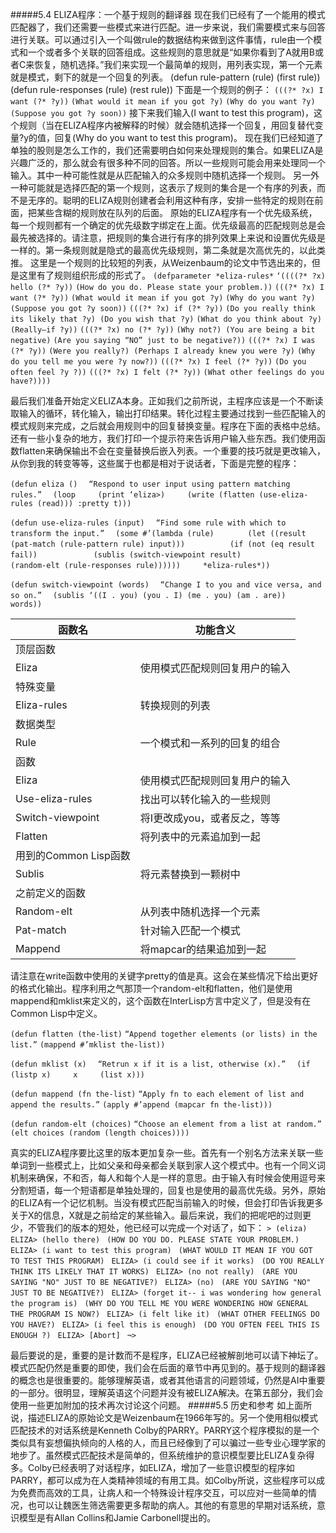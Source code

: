 #####5.4 ELIZA程序：一个基于规则的翻译器
现在我们已经有了一个能用的模式匹配器了，我们还需要一些模式来进行匹配。进一步来说，我们需要模式来与回答进行关联。可以通过引入一个叫做rule的数据结构来做到这件事情，rule由一个模式和一个或者多个关联的回答组成。这些规则的意思就是“如果你看到了A就用B或者C来恢复，随机选择。”我们来实现一个最简单的规则，用列表实现，第一个元素就是模式，剩下的就是一个回复的列表。
(defun rule-pattern (rule) (first rule))
(defun rule-responses (rule) (rest rule))
下面是一个规则的例子：
`(((?* ?x) I want (?* ?y))`
`(What would it mean if you got ?y)`
`(Why do you want ?y)`
`(Suppose you got ?y soon))`
接下来我们输入(I want to test this program)，这个规则（当在ELIZA程序内被解释的时候）就会随机选择一个回复，用回复替代变量?y的值，回复(Why do you want to test this program)。
现在我们已经知道了单独的股则是怎么工作的，我们还需要明白如何来处理规则的集合。如果ELIZA是兴趣广泛的，那么就会有很多种不同的回答。所以一些规则可能会用来处理同一个输入。其中一种可能性就是从匹配输入的众多规则中随机选择一个规则。
另一外一种可能就是选择匹配的第一个规则，这表示了规则的集合是一个有序的列表，而不是无序的。聪明的ELIZA规则创建者会利用这种有序，安排一些特定的规则在前面，把某些含糊的规则放在队列的后面。
原始的ELIZA程序有一个优先级系统，每一个规则都有一个确定的优先级数字绑定在上面。优先级最高的匹配规则总是会最先被选择的。请注意，把规则的集合进行有序的排列效果上来说和设置优先级是一样的。第一条规则就是隐式的最高优先级规则，第二条就是次高优先的，以此类推。
这里是一个规则的比较短的列表，从Weizenbaum的论文中节选出来的，但是这里有了规则组织形成的形式了。
`(defparameter *eliza-rules*`
`‘((((?* ?x) hello (?* ?y))`
`(How do you do. Please state your problem.))`
`(((?* ?x) I want (?* ?y))`
`(What would it mean if you got ?y)`
`(Why do you want ?y) (Suppose you got ?y soon))`
`(((?* ?x) if (?* ?y))`
`(Do you really think its likely that ?y) (Do you wish that ?y)`
`(What do you think about ?y) (Really—if ?y))`
`(((?* ?x) no (?* ?y))`
`(Why not?) (You are being a bit negative)`
`(Are you saying “NO” just to be negative?))`
`(((?* ?x) I was (?* ?y))`
`(Were you really?) (Perhaps I already knew you were ?y)`
`(Why do you tell me you were ?y now?))`
`(((?* ?x) I feel (?* ?y))`
`(Do you often feel ?y ?))`
`(((?* ?x) I felt (?* ?y))`
`(What other feelings do you have?))))`

最后我们准备开始定义ELIZA本身。正如我们之前所说，主程序应该是一个不断读取输入的循环，转化输入，输出打印结果。转化过程主要通过找到一些匹配输入的模式规则来完成，之后就会用规则中的回复替换变量。程序在下面的表格中总结。
还有一些小复杂的地方，我们打印一个提示符来告诉用户输入些东西。我们使用函数flatten来确保输出不会在变量替换后嵌入列表。一个重要的技巧就是更改输入，从你到我的转变等等，这些属于也都是相对于说话者，下面是完整的程序：

`(defun eliza ()`
 `“Respond to user input using pattern matching rules.”`
 `(loop`
   `(print ‘eliza>)`
   `(write (flatten (use-eliza-rules (read))) :pretty t)))`

`(defun use-eliza-rules (input)`
 `“Find some rule with which to transform the input.”`
 `(some #’(lambda (rule)`
     `(let ((result (pat-match (rule-pattern rule) input)))`
       `(if (not (eq result fail))`
         `(sublis (switch-viewpoint result)`
           `(random-elt (rule-responses rule))))))`
   `*eliza-rules*))`

`(defun switch-viewpoint (words)`
 `“Change I to you and vice versa, and so on.”`
 `(sublis ‘((I . you) (you . I) (me . you) (am . are))`
   `words))`

函数名|功能含义
---|---
 |顶层函数
Eliza|使用模式匹配规则回复用户的输入
 |特殊变量
Eliza-rules|转换规则的列表
 |数据类型
Rule|一个模式和一系列的回复的组合
 |函数
Eliza|使用模式匹配规则回复用户的输入
Use-eliza-rules|找出可以转化输入的一些规则
Switch-viewpoint|将I更改成you，或者反之，等等
Flatten|将列表中的元素追加到一起
 |用到的Common Lisp函数
Sublis|将元素替换到一颗树中
 |之前定义的函数
Random-elt|从列表中随机选择一个元素
Pat-match|针对输入匹配一个模式
Mappend|将mapcar的结果追加到一起

请注意在write函数中使用的关键字pretty的值是真。这会在某些情况下给出更好的格式化输出。程序利用之气那顶一个random-elt和flatten，他们是使用mappend和mklist来定义的，这个函数在InterLisp方言中定义了，但是没有在Common Lisp中定义。

`(defun flatten (the-list)`
`“Append together elements (or lists) in the list.”`
`(mappend #’mklist the-list))`

`(defun mklist (x)`
 `“Retrun x if it is a list, otherwise (x).”`
 `(if (listp x)`
   `x`
   `(list x)))`

`(defun mappend (fn the-list)`
`“Apply fn to each element of list and append the results.”`
`(apply #’append (mapcar fn the-list)))`

`(defun random-elt (choices)`
`“Choose an element from a list at random.”`
`(elt choices (random (length choices))))`

真实的ELIZA程序要比这里的版本更加复杂一些。首先有一个别名方法来关联一些单词到一些模式上，比如父亲和母亲都会关联到家人这个模式中。也有一个同义词机制来确保，不和否，每人和每个人是一样的意思。由于输入有时候会使用逗号来分割短语，每一个短语都是单独处理的，回复也是使用的最高优先级。另外，原始的ELIZA有一个记忆机制。当没有模式匹配当前输入的时候，但会打印告诉我更多关于X的信息，X就是之前给定的某些输入。最后来说，我们的把呢吧的过则更少，不管我们的版本的短处，他已经可以完成一个对话了，如下：
`> (eliza) `
`ELIZA> (hello there) `
`(HOW DO YOU DO. PLEASE STATE YOUR PROBLEM.) `
`ELIZA> (i want to test this program) `
`(WHAT WOULD IT MEAN IF YOU GOT TO TEST THIS PROGRAM) `
`ELIZA> (i could see if it works) `
`(DO YOU REALLY THINK ITS LIKELY THAT IT WORKS) `
`ELIZA> (no not really) `
`(ARE YOU SAYING "NO" JUST TO BE NEGATIVE?) `
`ELIZA> (no) `
`(ARE YOU SAYING "NO" JUST TO BE NEGATIVE?) `
`ELIZA> (forget it-- i was wondering how general the program is) `
`(WHY DO YOU TELL ME YOU WERE WONDERING HOW GENERAL THE PROGRAM IS NOW?) `
`ELIZA> (i felt like it) `
`(WHAT OTHER FEELINGS DO YOU HAVE?) `
`ELIZA> (i feel this is enough) `
`(DO YOU OFTEN FEEL THIS IS ENOUGH ?) `
`ELIZA> [Abort] `
`¬>`

最后要说的是，重要的是计数而不是程序，ELIZA已经被解剖地可以请下神坛了。模式匹配仍然是重要的即使，我们会在后面的章节中再见到的。基于规则的翻译器的概念也是很重要的。能够理解英语，或者其他语言的问题领域，仍然是AI中重要的一部分。很明显，理解英语这个问题并没有被ELIZA解决。在第五部分，我们会使用一些更加附加的技术再次讨论这个问题。
#####5.5 历史和参考
如上面所说，描述ELIZA的原始论文是Weizenbaum在1966年写的。另一个使用相似模式匹配技术的对话系统是Kenneth Colby的PARRY。PARRY这个程序模拟的是一个类似具有妄想偏执倾向的人格的人，而且已经像到了可以骗过一些专业心理学家的地步了。虽然模式匹配技术是简单的，但系统维护的意识模型要比ELIZA复杂得多。Colby已经表明了对话程序，如ELIZA，增加了一些意识模型的程序如PARRY，都可以成为在人类精神领域的有用工具。如Colby所说，这些程序可以成为免费而高效的工具，让病人和一个特殊设计程序交互，可以应对一些简单的情况，也可以让魏医生筛选需要更多帮助的病人。其他的有意思的早期对话系统，意识模型是有Allan Collins和Jamie Carbonell提出的。
